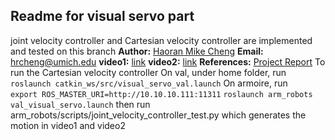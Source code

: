 ## Readme for visual servo part
joint velocity controller and Cartesian velocity controller are implemented and tested on this branch
**Author:** [Haoran Mike Cheng](https://www.linkedin.com/in/hrcheng/)
**Email:** hrcheng@umich.edu
**video1:** [link](https://drive.google.com/file/d/1DtUT4oGw0dRihGC9xFf87BB2URdZNaLy/view?usp=sharing)
**video2:** [link](https://drive.google.com/file/d/1IeT5DUZyk38ivkdZwN-TUh9okAyj9j8U/view?usp=sharing)
**References:** [Project Report](https://drive.google.com/file/d/1RTxMGtyoRdckZbu1weEqGqMV1YU7K-99/view?usp=sharing)
To run the Cartesian velocity controller 
On val, under home folder, run `roslaunch catkin_ws/src/visual_servo_val.launch` 
On armoire, run  
`export ROS_MASTER_URI=http://10.10.10.111:11311`
`roslaunch arm_robots val_visual_servo.launch`
then run  arm_robots/scripts/joint_velocity_controller_test.py 
which generates the motion in video1 and video2